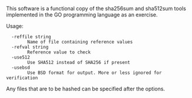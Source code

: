 This software is a functional copy of the sha256sum and sha512sum tools implemented in the GO programming language as an exercise. 

Usage:

```
  -reffile string
    	Name of file containing reference values
  -refval string
    	Reference value to check
  -use512
    	Use SHA512 instead of SHA256 if present
  -usebsd
    	Use BSD format for output. More or less ignored for verification

```
Any files that are to be hashed can be specified after the options.
